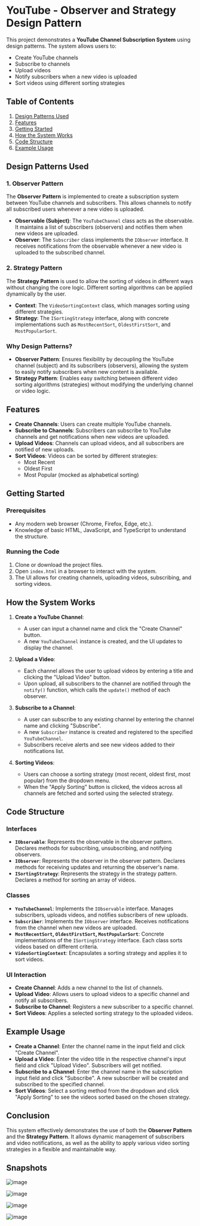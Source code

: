 # YouTube  - Observer and Strategy Design Pattern

This project demonstrates a **YouTube Channel Subscription System** using design patterns. The system allows users to:

- Create YouTube channels
- Subscribe to channels
- Upload videos
- Notify subscribers when a new video is uploaded
- Sort videos using different sorting strategies

## Table of Contents
1. [Design Patterns Used](#design-patterns-used)
2. [Features](#features)
3. [Getting Started](#getting-started)
4. [How the System Works](#how-the-system-works)
5. [Code Structure](#code-structure)
6. [Example Usage](#example-usage)

## Design Patterns Used

### 1. **Observer Pattern**
The **Observer Pattern** is implemented to create a subscription system between YouTube channels and subscribers. This allows channels to notify all subscribed users whenever a new video is uploaded.

- **Observable (Subject)**: The `YouTubeChannel` class acts as the observable. It maintains a list of subscribers (observers) and notifies them when new videos are uploaded.
- **Observer**: The `Subscriber` class implements the `IObserver` interface. It receives notifications from the observable whenever a new video is uploaded to the subscribed channel.

### 2. **Strategy Pattern**
The **Strategy Pattern** is used to allow the sorting of videos in different ways without changing the core logic. Different sorting algorithms can be applied dynamically by the user.

- **Context**: The `VideoSortingContext` class, which manages sorting using different strategies.
- **Strategy**: The `ISortingStrategy` interface, along with concrete implementations such as `MostRecentSort`, `OldestFirstSort`, and `MostPopularSort`.

### Why Design Patterns?
- **Observer Pattern**: Ensures flexibility by decoupling the YouTube channel (subject) and its subscribers (observers), allowing the system to easily notify subscribers when new content is available.
- **Strategy Pattern**: Enables easy switching between different video sorting algorithms (strategies) without modifying the underlying channel or video logic.

## Features
- **Create Channels**: Users can create multiple YouTube channels.
- **Subscribe to Channels**: Subscribers can subscribe to YouTube channels and get notifications when new videos are uploaded.
- **Upload Videos**: Channels can upload videos, and all subscribers are notified of new uploads.
- **Sort Videos**: Videos can be sorted by different strategies:
  - Most Recent
  - Oldest First
  - Most Popular (mocked as alphabetical sorting)

## Getting Started
### Prerequisites
- Any modern web browser (Chrome, Firefox, Edge, etc.).
- Knowledge of basic HTML, JavaScript, and TypeScript to understand the structure.

### Running the Code
1. Clone or download the project files.
2. Open `index.html` in a browser to interact with the system.
3. The UI allows for creating channels, uploading videos, subscribing, and sorting videos.

## How the System Works

1. **Create a YouTube Channel**:
   - A user can input a channel name and click the "Create Channel" button.
   - A new `YouTubeChannel` instance is created, and the UI updates to display the channel.

2. **Upload a Video**:
   - Each channel allows the user to upload videos by entering a title and clicking the "Upload Video" button.
   - Upon upload, all subscribers to the channel are notified through the `notify()` function, which calls the `update()` method of each observer.

3. **Subscribe to a Channel**:
   - A user can subscribe to any existing channel by entering the channel name and clicking "Subscribe".
   - A new `Subscriber` instance is created and registered to the specified `YouTubeChannel`.
   - Subscribers receive alerts and see new videos added to their notifications list.

4. **Sorting Videos**:
   - Users can choose a sorting strategy (most recent, oldest first, most popular) from the dropdown menu.
   - When the "Apply Sorting" button is clicked, the videos across all channels are fetched and sorted using the selected strategy.

## Code Structure

### Interfaces
- **`IObservable`**: Represents the observable in the observer pattern. Declares methods for subscribing, unsubscribing, and notifying observers.
- **`IObserver`**: Represents the observer in the observer pattern. Declares methods for receiving updates and returning the observer's name.
- **`ISortingStrategy`**: Represents the strategy in the strategy pattern. Declares a method for sorting an array of videos.

### Classes
- **`YouTubeChannel`**: Implements the `IObservable` interface. Manages subscribers, uploads videos, and notifies subscribers of new uploads.
- **`Subscriber`**: Implements the `IObserver` interface. Receives notifications from the channel when new videos are uploaded.
- **`MostRecentSort`, `OldestFirstSort`, `MostPopularSort`**: Concrete implementations of the `ISortingStrategy` interface. Each class sorts videos based on different criteria.
- **`VideoSortingContext`**: Encapsulates a sorting strategy and applies it to sort videos.

### UI Interaction
- **Create Channel**: Adds a new channel to the list of channels.
- **Upload Video**: Allows users to upload videos to a specific channel and notify all subscribers.
- **Subscribe to Channel**: Registers a new subscriber to a specific channel.
- **Sort Videos**: Applies a selected sorting strategy to the uploaded videos.

## Example Usage

- **Create a Channel**: Enter the channel name in the input field and click "Create Channel".
- **Upload a Video**: Enter the video title in the respective channel's input field and click "Upload Video". Subscribers will get notified.
- **Subscribe to a Channel**: Enter the channel name in the subscription input field and click "Subscribe". A new subscriber will be created and subscribed to the specified channel.
- **Sort Videos**: Select a sorting method from the dropdown and click "Apply Sorting" to see the videos sorted based on the chosen strategy.

## Conclusion
This system effectively demonstrates the use of both the **Observer Pattern** and the **Strategy Pattern**. It allows dynamic management of subscribers and video notifications, as well as the ability to apply various video sorting strategies in a flexible and maintainable way.


## Snapshots

![image](https://github.com/user-attachments/assets/926ce6ed-27e4-4bdf-9512-8853c7d2aebe)

![image](https://github.com/user-attachments/assets/0f43285f-2a09-48b6-b9a2-fe4aa240e4fa)

![image](https://github.com/user-attachments/assets/f73fe068-056b-46f5-a0a3-a1bc53914468)

![image](https://github.com/user-attachments/assets/0b79b1db-9090-4003-a132-7d9d490882f2)



